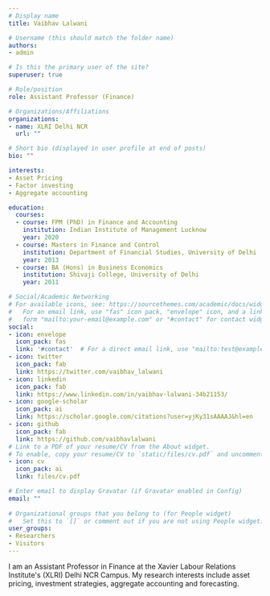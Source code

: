```yaml
---
# Display name
title: Vaibhav Lalwani

# Username (this should match the folder name)
authors:
- admin

# Is this the primary user of the site?
superuser: true

# Role/position
role: Assistant Professor (Finance)

# Organizations/Affiliations
organizations:
- name: XLRI Delhi NCR
  url: ""

# Short bio (displayed in user profile at end of posts)
bio: ""

interests:
- Asset Pricing
- Factor investing
- Aggregate accounting

education:
  courses:
  - course: FPM (PhD) in Finance and Accounting
    institution: Indian Institute of Management Lucknow
    year: 2020
  - course: Masters in Finance and Control
    institution: Department of Financial Studies, University of Delhi
    year: 2013
  - course: BA (Hons) in Business Economics
    institution: Shivaji College, University of Delhi
    year: 2011

# Social/Academic Networking
# For available icons, see: https://sourcethemes.com/academic/docs/widgets/#icons
#   For an email link, use "fas" icon pack, "envelope" icon, and a link in the
#   form "mailto:your-email@example.com" or "#contact" for contact widget.
social:
- icon: envelope
  icon_pack: fas
  link: '#contact'  # For a direct email link, use "mailto:test@example.org".
- icon: twitter
  icon_pack: fab
  link: https://twitter.com/vaibhav_lalwani
- icon: linkedin
  icon_pack: fab
  link: https://www.linkedin.com/in/vaibhav-lalwani-34b21153/
- icon: google-scholar
  icon_pack: ai
  link: https://scholar.google.com/citations?user=yjKy31sAAAAJ&hl=en
- icon: github
  icon_pack: fab
  link: https://github.com/vaibhavlalwani
# Link to a PDF of your resume/CV from the About widget.
# To enable, copy your resume/CV to `static/files/cv.pdf` and uncomment the lines below.  
- icon: cv
  icon_pack: ai
  link: files/cv.pdf

# Enter email to display Gravatar (if Gravatar enabled in Config)
email: ""
  
# Organizational groups that you belong to (for People widget)
#   Set this to `[]` or comment out if you are not using People widget.  
user_groups:
- Researchers
- Visitors
---
```


I am an Assistant Professor in Finance at the Xavier Labour Relations Institute's (XLRI) Delhi NCR Campus. My research interests include asset pricing, investment strategies, aggregate accounting and forecasting.


